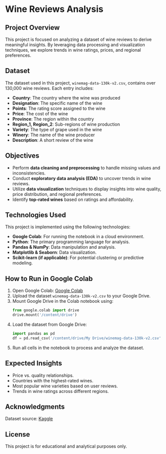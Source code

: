 # Wine Reviews Analysis

## Project Overview
This project is focused on analyzing a dataset of wine reviews to derive meaningful insights. By leveraging data processing and visualization techniques, we explore trends in wine ratings, prices, and regional preferences.

## Dataset
The dataset used in this project, `winemag-data-130k-v2.csv`, contains over 130,000 wine reviews. Each entry includes:
- **Country**: The country where the wine was produced
- **Designation**: The specific name of the wine
- **Points**: The rating score assigned to the wine
- **Price**: The cost of the wine
- **Province**: The region within the country
- **Region_1, Region_2**: Sub-regions of wine production
- **Variety**: The type of grape used in the wine
- **Winery**: The name of the wine producer
- **Description**: A short review of the wine

## Objectives
- Perform **data cleaning and preprocessing** to handle missing values and inconsistencies.
- Conduct **exploratory data analysis (EDA)** to uncover trends in wine reviews.
- Utilize **data visualization** techniques to display insights into wine quality, price distribution, and regional preferences.
- Identify **top-rated wines** based on ratings and affordability.

## Technologies Used
This project is implemented using the following technologies:
- **Google Colab**: For running the notebook in a cloud environment.
- **Python**: The primary programming language for analysis.
- **Pandas & NumPy**: Data manipulation and analysis.
- **Matplotlib & Seaborn**: Data visualization.
- **Scikit-learn (if applicable)**: For potential clustering or predictive modeling.

## How to Run in Google Colab
1. Open Google Colab: [Google Colab](https://colab.research.google.com/)
2. Upload the dataset `winemag-data-130k-v2.csv` to your Google Drive.
3. Mount Google Drive in the Colab notebook using:
   ```python
   from google.colab import drive
   drive.mount('/content/drive')
   ```
4. Load the dataset from Google Drive:
   ```python
   import pandas as pd
   df = pd.read_csv('/content/drive/My Drive/winemag-data-130k-v2.csv')
   ```
5. Run all cells in the notebook to process and analyze the dataset.

## Expected Insights
- Price vs. quality relationships.
- Countries with the highest-rated wines.
- Most popular wine varieties based on user reviews.
- Trends in wine ratings across different regions.

## Acknowledgments
Dataset source: [Kaggle](https://www.kaggle.com/datasets)

## License
This project is for educational and analytical purposes only.

